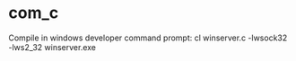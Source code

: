 # com_c
Compile in windows developer command prompt:
cl winserver.c -lwsock32 -lws2_32 winserver.exe

